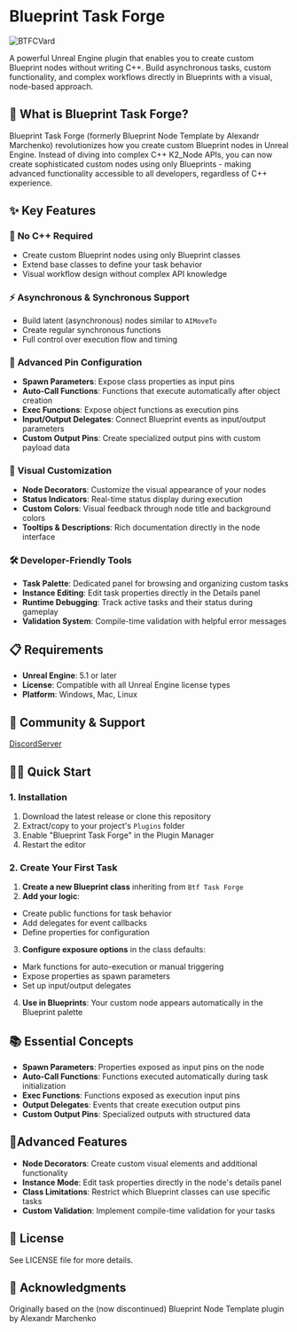 # Blueprint Task Forge

![BTFCVard](https://github.com/user-attachments/assets/ca80110d-f518-48b7-98e9-ce97faf13465)

A powerful Unreal Engine plugin that enables you to create custom Blueprint nodes without writing C++. Build asynchronous tasks, custom functionality, and complex workflows directly in Blueprints with a visual, node-based approach.

## 🚀 What is Blueprint Task Forge?

Blueprint Task Forge (formerly Blueprint Node Template by Alexandr Marchenko) revolutionizes how you create custom Blueprint nodes in Unreal Engine. Instead of diving into complex C++ K2_Node APIs, you can now create sophisticated custom nodes using only Blueprints - making advanced functionality accessible to all developers, regardless of C++ experience.

## ✨ Key Features

### 🎯 **No C++ Required**
- Create custom Blueprint nodes using only Blueprint classes
- Extend base classes to define your task behavior
- Visual workflow design without complex API knowledge

### ⚡ **Asynchronous & Synchronous Support**
- Build latent (asynchronous) nodes similar to `AIMoveTo`
- Create regular synchronous functions
- Full control over execution flow and timing

### 🔌 **Advanced Pin Configuration**
- **Spawn Parameters**: Expose class properties as input pins
- **Auto-Call Functions**: Functions that execute automatically after object creation
- **Exec Functions**: Expose object functions as execution pins
- **Input/Output Delegates**: Connect Blueprint events as input/output parameters
- **Custom Output Pins**: Create specialized output pins with custom payload data

### 🎨 **Visual Customization**
- **Node Decorators**: Customize the visual appearance of your nodes
- **Status Indicators**: Real-time status display during execution
- **Custom Colors**: Visual feedback through node title and background colors
- **Tooltips & Descriptions**: Rich documentation directly in the node interface

### 🛠️ **Developer-Friendly Tools**
- **Task Palette**: Dedicated panel for browsing and organizing custom tasks
- **Instance Editing**: Edit task properties directly in the Details panel
- **Runtime Debugging**: Track active tasks and their status during gameplay
- **Validation System**: Compile-time validation with helpful error messages

## 📋 Requirements

- **Unreal Engine**: 5.1 or later
- **License**: Compatible with all Unreal Engine license types
- **Platform**: Windows, Mac, Linux

## 💬 Community & Support
[DiscordServer](https://discord.gg/b9e3u68p8t)

## 🏃‍♂️ Quick Start

### 1. Installation
1. Download the latest release or clone this repository
2. Extract/copy to your project's `Plugins` folder
3. Enable "Blueprint Task Forge" in the Plugin Manager
4. Restart the editor

### 2. Create Your First Task

1. **Create a new Blueprint class** inheriting from `Btf Task Forge`
2. **Add your logic**:
  - Create public functions for task behavior
  - Add delegates for event callbacks
  - Define properties for configuration
3. **Configure exposure options** in the class defaults:
  - Mark functions for auto-execution or manual triggering
  - Expose properties as spawn parameters
  - Set up input/output delegates
4. **Use in Blueprints**: Your custom node appears automatically in the Blueprint palette

## 📚 Essential Concepts
- **Spawn Parameters**: Properties exposed as input pins on the node
- **Auto-Call Functions**: Functions executed automatically during task initialization
- **Exec Functions**: Functions exposed as execution input pins
- **Output Delegates**: Events that create execution output pins
- **Custom Output Pins**: Specialized outputs with structured data

## 🎯Advanced Features
- **Node Decorators**: Create custom visual elements and additional functionality
- **Instance Mode**: Edit task properties directly in the node's details panel
- **Class Limitations**: Restrict which Blueprint classes can use specific tasks
- **Custom Validation**: Implement compile-time validation for your tasks

## 📄 License
See LICENSE file for more details.

## 🙏 Acknowledgments
Originally based on the (now discontinued) Blueprint Node Template plugin by Alexandr Marchenko
